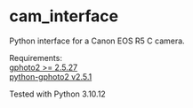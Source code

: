 # cam_interface
Python interface for a Canon EOS R5 C camera.


Requirements:\
[gphoto2 >= 2.5.27](http://www.gphoto.org/doc/manual/index.html)\
[python-gphoto2 v2.5.1](https://github.com/jim-easterbrook/python-gphoto2)

Tested with Python 3.10.12

